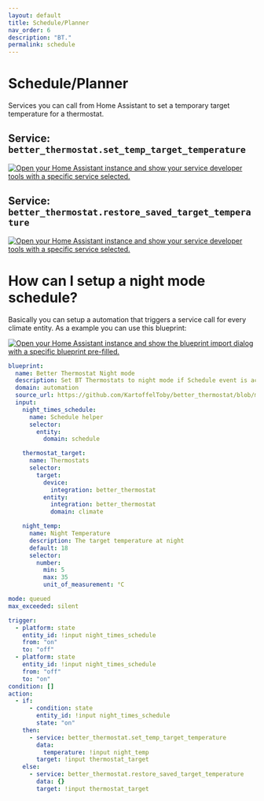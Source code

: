 ```yaml
---
layout: default
title: Schedule/Planner
nav_order: 6
description: "BT."
permalink: schedule
---
```


# Schedule/Planner

Services you can call from Home Assistant to set a temporary target temperature for a thermostat.

## Service: `better_thermostat.set_temp_target_temperature`
<a href="https://my.home-assistant.io/redirect/developer_call_service/?service=better_thermostat.set_temp_target_temperature" target="_blank"><img src="https://my.home-assistant.io/badges/developer_call_service.svg" alt="Open your Home Assistant instance and show your service developer tools with a specific service selected." /></a>

## Service: `better_thermostat.restore_saved_target_temperature`
<a href="https://my.home-assistant.io/redirect/developer_call_service/?service=better_thermostat.restore_saved_target_temperature" target="_blank"><img src="https://my.home-assistant.io/badges/developer_call_service.svg" alt="Open your Home Assistant instance and show your service developer tools with a specific service selected." /></a>

# How can I setup a night mode schedule?

Basically you can setup a automation that triggers a service call for every climate entity.
As a example you can use this blueprint:

<a href="https://my.home-assistant.io/redirect/blueprint_import/?blueprint_url=https://github.com/KartoffelToby/better_thermostat/blob/master/blueprints/night_mode.yaml" target="_blank"><img src="https://my.home-assistant.io/badges/blueprint_import.svg" alt="Open your Home Assistant instance and show the blueprint import dialog with a specific blueprint pre-filled." /></a>

```yaml
blueprint:
  name: Better Thermostat Night mode
  description: Set BT Thermostats to night mode if Schedule event is active.
  domain: automation
  source_url: https://github.com/KartoffelToby/better_thermostat/blob/master/blueprints/night_mode.yaml
  input:
    night_times_schedule:
      name: Schedule helper
      selector:
        entity:
          domain: schedule

    thermostat_target:
      name: Thermostats
      selector:
        target:
          device:
            integration: better_thermostat
          entity:
            integration: better_thermostat
            domain: climate

    night_temp:
      name: Night Temperature
      description: The target temperature at night
      default: 18
      selector:
        number:
          min: 5
          max: 35
          unit_of_measurement: °C

mode: queued
max_exceeded: silent

trigger:
  - platform: state
    entity_id: !input night_times_schedule
    from: "on"
    to: "off"
  - platform: state
    entity_id: !input night_times_schedule
    from: "off"
    to: "on"
condition: []
action:
  - if:
      - condition: state
        entity_id: !input night_times_schedule
        state: "on"
    then:
      - service: better_thermostat.set_temp_target_temperature
        data:
          temperature: !input night_temp
        target: !input thermostat_target
    else:
      - service: better_thermostat.restore_saved_target_temperature
        data: {}
        target: !input thermostat_target
```
